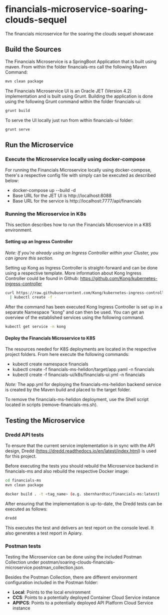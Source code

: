 # financials-microservice-soaring-clouds-sequel
The financials microservice for the soaring the clouds sequel showcase

## Build the Sources

The Financials Microservice is a SpringBoot Application that is built using maven.
From within the folder financials-ms call the following Maven Command:

```bash
mvn clean package
```

The Financials Microservice UI is an Oracle JET (Version 4.2) implementation and is
built using Grunt. Building the application is done using the following Grunt command within the folder financials-ui:

```bash
grunt build
```

To serve the UI locally just run from within financials-ui folder:

```bash
grunt serve
```

## Run the Microservice

### Execute the Microservice locally using docker-compose
For running the Financials Microservice locally using docker-compose, there's a respective config file with simply can be executed as described below:

 * docker-compose up --build -d
 * Base URL for the JET UI is http://localhost:8088
 * Base URL for the service is http://localhost:7777/api/financials

### Running the Microservice in K8s
This section describes how to run the Financials Microservice in a K8S environment.

#### Setting up an Ingress Controller
*Note: If you're already using an Ingress Controller within your Cluster, you can ignore this section.*

Setting up Kong as Ingress Controller is straight-forward and can be done using a respective template. More information about Kong Ingress Controller could be found in Github: https://github.com/Kong/kubernetes-ingress-controller

```bash
curl https://raw.githubusercontent.com/Kong/kubernetes-ingress-controller/master/deploy/single/all-in-one-postgres.yaml \
  | kubectl create -f -
```

After the command has been executed Kong Ingress Controller is set up in a separate Namespace "kong" and can then be used. You can get an overview of the established services using the following command.

```bash
kubectl get service -n kong
```
#### Deploy the Financials Microservice to K8S
The resources needed for K8S deployments are located in the respective project folders. From here execute the following commands:

  * kubectl create namespace financials
  * kubectl create -f financials-ms-helidon/target/app.yaml -n financials
  * kubectl create -f financials-ui/k8s/financials-ui.yml -n financials

*Note:* The app.yml for deploying the financials-ms-helidon backend service is created by the Maven build and placed to the target folder.

To remove the financials-ms-helidon deployment, use the Shell script located in scripts (remove-financials-ms.sh).

## Testing the Microservice

### Dredd API tests

To ensure that the current service implementation is in sync with the API design, Dredd (https://dredd.readthedocs.io/en/latest/index.html) is used for this project.

Before executing the tests you should rebuild the Microservice backend in financials-ms and also
rebuild the respective Docker image:

```bash
cd financials-ms
mvn clean package

docker build . -t <tag_name> (e.g. sbernhardtoc/financials-ms:latest)
```
After ensuring that the implementation is up-to-date, the Dredd tests can be executed as follows:

```bash
dredd
```

This executes the test and delivers an test report on the console level. It also generates a test report
in Apiary.

### Postman tests

Testing the Microservice can be done using the included Postman Collection under  postman/soaring-clouds-financials-microservice.postman_collection.json.

Besides the Postman Collection, there are different environment configuration included in the Postman folder:

 * **Local**: Points to the local environment
 * **CCS**: Points to a potentially deployed Container Cloud Service instance
 * **APIPCS**: Points to a potentially deployed API Platform Cloud Service instance
